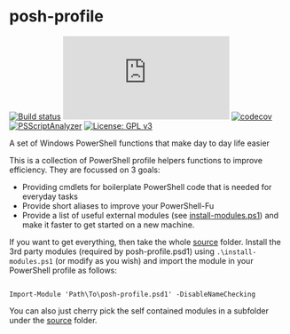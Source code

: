 # posh-profile

[![Build status](https://ci.appveyor.com/api/projects/status/fy8d2gihiflsks3m?svg=true)](https://ci.appveyor.com/project/bergmeister/posh-profile) [![AppVeyor tests](http://flauschig.ch/batch.php?type=tests&account=bergmeister&slug=posh-profile)](https://ci.appveyor.com/project/bergmeister/posh-profile/build/tests) [![codecov](https://codecov.io/gh/bergmeister/posh-profile/branch/master/graph/badge.svg)](https://codecov.io/gh/bergmeister/posh-profile) [![PSScriptAnalyzer](https://img.shields.io/badge/Linter-PSScriptAnalyzer-blue.svg)](http://google.com) [![License: GPL v3](https://img.shields.io/badge/License-GPL%20v3-blue.svg)](https://www.gnu.org/licenses/gpl-3.0)

A set of Windows PowerShell functions that make day to day life easier

This is a collection of PowerShell profile helpers functions to improve efficiency.
They are focussed on 3 goals:
- Providing cmdlets for boilerplate PowerShell code that is needed for everyday tasks
- Provide short aliases to improve your PowerShell-Fu
- Provide a list of useful external modules (see [install-modules.ps1](https://github.com/bergmeister/posh-profile/blob/master/source/install-modules.ps1)) and make it faster to get started on a new machine.

If you want to get everything, then take the whole [source](https://github.com/bergmeister/posh-profile/tree/master/source) folder.
Install the 3rd party modules (required by posh-profile.psd1) using `.\install-modules.ps1` (or modify as you wish) and import the module in your PowerShell profile as follows:
```

Import-Module 'Path\To\posh-profile.psd1' -DisableNameChecking
```
You can also just cherry pick the self contained modules in a subfolder under the [source](https://github.com/bergmeister/posh-profile/tree/master/source) folder.
